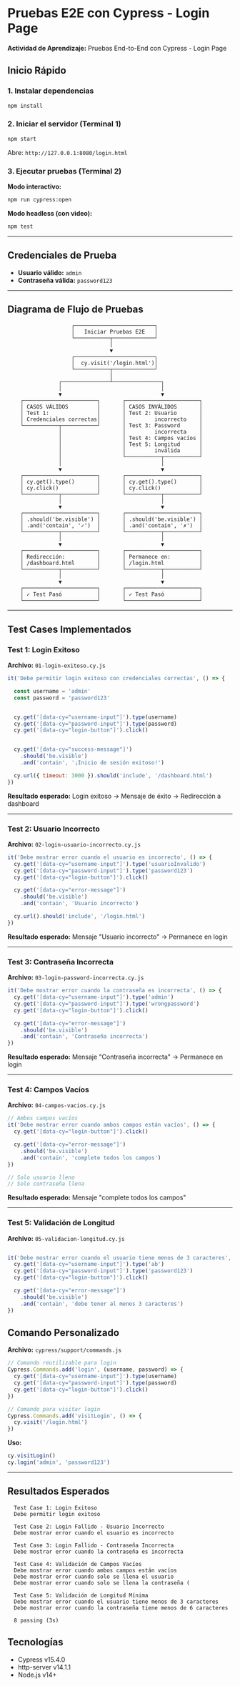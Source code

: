 # Pruebas E2E con Cypress - Login Page

**Actividad de Aprendizaje:** Pruebas End-to-End con Cypress - Login Page

## Inicio Rápido

### 1. Instalar dependencias
```bash
npm install
```

### 2. Iniciar el servidor (Terminal 1)
```bash
npm start
```
Abre: `http://127.0.0.1:8080/login.html`

### 3. Ejecutar pruebas (Terminal 2)

**Modo interactivo:**
```bash
npm run cypress:open
```

**Modo headless (con video):**
```bash
npm test
```

---

## Credenciales de Prueba

- **Usuario válido:** `admin`
- **Contraseña válida:** `password123`

---

## Diagrama de Flujo de Pruebas

```
                    ┌─────────────────────────┐
                    │   Iniciar Pruebas E2E   │
                    └───────────┬─────────────┘
                                │
                                ▼
                    ┌─────────────────────────┐
                    │  cy.visit('/login.html')│
                    └───────────┬─────────────┘
                                │
                ┌───────────────┴───────────────┐
                │                               │
                ▼                               ▼
    ┌───────────────────────┐       ┌───────────────────────┐
    │ CASOS VÁLIDOS         │       │ CASOS INVÁLIDOS       │
    │ Test 1:               │       │ Test 2: Usuario       │
    │ Credenciales correctas│       │         incorrecto    │
    └───────────┬───────────┘       │ Test 3: Password      │
                │                   │         incorrecta    │
                │                   │ Test 4: Campos vacíos │
                │                   │ Test 5: Longitud      │
                │                   │         inválida      │
                │                   └───────────┬───────────┘
                │                               │
                ▼                               ▼
    ┌───────────────────────┐       ┌───────────────────────┐
    │ cy.get().type()       │       │ cy.get().type()       │
    │ cy.click()            │       │ cy.click()            │
    └───────────┬───────────┘       └───────────┬───────────┘
                │                               │
                ▼                               ▼
    ┌───────────────────────┐       ┌───────────────────────┐
    │ .should('be.visible') │       │ .should('be.visible') │
    │ .and('contain', '✓')  │       │ .and('contain', '✗')  │
    └───────────┬───────────┘       └───────────┬───────────┘
                │                               │
                ▼                               ▼
    ┌───────────────────────┐       ┌───────────────────────┐
    │ Redirección:          │       │ Permanece en:         │
    │ /dashboard.html       │       │ /login.html           │
    └───────────┬───────────┘       └───────────┬───────────┘
                │                               │
                ▼                               ▼
    ┌───────────────────────┐       ┌───────────────────────┐
    │ ✓ Test Pasó           │       │ ✓ Test Pasó           │
    └───────────────────────┘       └───────────────────────┘
```

---

## Test Cases Implementados

### Test 1: Login Exitoso 
**Archivo:** `01-login-exitoso.cy.js`

```js
it('Debe permitir login exitoso con credenciales correctas', () => {

  const username = 'admin'
  const password = 'password123'


  cy.get('[data-cy="username-input"]').type(username)
  cy.get('[data-cy="password-input"]').type(password)
  cy.get('[data-cy="login-button"]').click()


  cy.get('[data-cy="success-message"]')
    .should('be.visible')
    .and('contain', '¡Inicio de sesión exitoso!')

  cy.url({ timeout: 3000 }).should('include', '/dashboard.html')
})
```

**Resultado esperado:** Login exitoso → Mensaje de éxito → Redirección a dashboard

---

### Test 2: Usuario Incorrecto 
**Archivo:** `02-login-usuario-incorrecto.cy.js`

```javascript
it('Debe mostrar error cuando el usuario es incorrecto', () => {
  cy.get('[data-cy="username-input"]').type('usuarioInvalido')
  cy.get('[data-cy="password-input"]').type('password123')
  cy.get('[data-cy="login-button"]').click()

  cy.get('[data-cy="error-message"]')
    .should('be.visible')
    .and('contain', 'Usuario incorrecto')

  cy.url().should('include', '/login.html')
})
```

**Resultado esperado:** Mensaje "Usuario incorrecto" → Permanece en login

---

### Test 3: Contraseña Incorrecta 
**Archivo:** `03-login-password-incorrecta.cy.js`

```javascript
it('Debe mostrar error cuando la contraseña es incorrecta', () => {
  cy.get('[data-cy="username-input"]').type('admin')
  cy.get('[data-cy="password-input"]').type('wrongpassword')
  cy.get('[data-cy="login-button"]').click()

  cy.get('[data-cy="error-message"]')
    .should('be.visible')
    .and('contain', 'Contraseña incorrecta')
})
```

**Resultado esperado:** Mensaje "Contraseña incorrecta" → Permanece en login

---

### Test 4: Campos Vacíos 
**Archivo:** `04-campos-vacios.cy.js` 

```js
// Ambos campos vacíos
it('Debe mostrar error cuando ambos campos están vacíos', () => {
  cy.get('[data-cy="login-button"]').click()

  cy.get('[data-cy="error-message"]')
    .should('be.visible')
    .and('contain', 'complete todos los campos')
})

// Solo usuario lleno
// Solo contraseña llena
```

**Resultado esperado:** Mensaje "complete todos los campos"

---

### Test 5: Validación de Longitud 
**Archivo:** `05-validacion-longitud.cy.js` 

```js

it('Debe mostrar error cuando el usuario tiene menos de 3 caracteres', () => {
  cy.get('[data-cy="username-input"]').type('ab')
  cy.get('[data-cy="password-input"]').type('password123')
  cy.get('[data-cy="login-button"]').click()

  cy.get('[data-cy="error-message"]')
    .should('be.visible')
    .and('contain', 'debe tener al menos 3 caracteres')
})


```

## Comando Personalizado

**Archivo:** `cypress/support/commands.js`

```javascript
// Comando reutilizable para login
Cypress.Commands.add('login', (username, password) => {
  cy.get('[data-cy="username-input"]').type(username)
  cy.get('[data-cy="password-input"]').type(password)
  cy.get('[data-cy="login-button"]').click()
})

// Comando para visitar login
Cypress.Commands.add('visitLogin', () => {
  cy.visit('/login.html')
})
```

**Uso:**
```js
cy.visitLogin()
cy.login('admin', 'password123')
```

---

## Resultados Esperados

```
  Test Case 1: Login Exitoso
  Debe permitir login exitoso 

  Test Case 2: Login Fallido - Usuario Incorrecto
  Debe mostrar error cuando el usuario es incorrecto 

  Test Case 3: Login Fallido - Contraseña Incorrecta
  Debe mostrar error cuando la contraseña es incorrecta 

  Test Case 4: Validación de Campos Vacíos
  Debe mostrar error cuando ambos campos están vacíos 
  Debe mostrar error cuando solo se llena el usuario 
  Debe mostrar error cuando solo se llena la contraseña (

  Test Case 5: Validación de Longitud Mínima
  Debe mostrar error cuando el usuario tiene menos de 3 caracteres 
  Debe mostrar error cuando la contraseña tiene menos de 6 caracteres 

  8 passing (3s)
```

## Tecnologías

- Cypress v15.4.0
- http-server v14.1.1
- Node.js v14+
